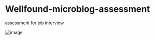 # Wellfound-microblog-assessment
assessment for job interview

![image](https://github.com/rhbanks779/Wellfound-microblog-assessment/assets/93680323/2ff0ce4d-8d15-4eb1-9415-f2d55f8ef2fa)
